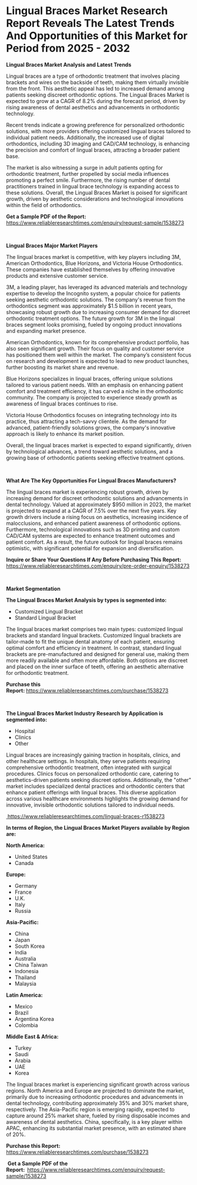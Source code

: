 <p><h1>Lingual Braces Market Research Report Reveals The Latest Trends And Opportunities of this Market for Period from 2025 - 2032</h1></p><p><strong>Lingual Braces Market Analysis and Latest Trends</strong></p>
<p><p>Lingual braces are a type of orthodontic treatment that involves placing brackets and wires on the backside of teeth, making them virtually invisible from the front. This aesthetic appeal has led to increased demand among patients seeking discreet orthodontic options. The Lingual Braces Market is expected to grow at a CAGR of 8.2% during the forecast period, driven by rising awareness of dental aesthetics and advancements in orthodontic technology.</p><p>Recent trends indicate a growing preference for personalized orthodontic solutions, with more providers offering customized lingual braces tailored to individual patient needs. Additionally, the increased use of digital orthodontics, including 3D imaging and CAD/CAM technology, is enhancing the precision and comfort of lingual braces, attracting a broader patient base. </p><p>The market is also witnessing a surge in adult patients opting for orthodontic treatment, further propelled by social media influences promoting a perfect smile. Furthermore, the rising number of dental practitioners trained in lingual brace technology is expanding access to these solutions. Overall, the Lingual Braces Market is poised for significant growth, driven by aesthetic considerations and technological innovations within the field of orthodontics.</p></p>
<p><strong>Get a Sample PDF of the Report:&nbsp;</strong> <a href="https://www.reliableresearchtimes.com/enquiry/request-sample/1538273?utm_campaign=2219&utm_medium=2&utm_source=Github&utm_content=ia&utm_term=13042025&utm_id=lingual-braces">https://www.reliableresearchtimes.com/enquiry/request-sample/1538273</a></p>
<p>&nbsp;</p>
<p><strong>Lingual Braces Major Market Players</strong></p>
<p><p>The lingual braces market is competitive, with key players including 3M, American Orthodontics, Blue Horizons, and Victoria House Orthodontics. These companies have established themselves by offering innovative products and extensive customer service.</p><p>3M, a leading player, has leveraged its advanced materials and technology expertise to develop the Incognito system, a popular choice for patients seeking aesthetic orthodontic solutions. The company's revenue from the orthodontics segment was approximately $1.5 billion in recent years, showcasing robust growth due to increasing consumer demand for discreet orthodontic treatment options. The future growth for 3M in the lingual braces segment looks promising, fueled by ongoing product innovations and expanding market presence.</p><p>American Orthodontics, known for its comprehensive product portfolio, has also seen significant growth. Their focus on quality and customer service has positioned them well within the market. The company’s consistent focus on research and development is expected to lead to new product launches, further boosting its market share and revenue.</p><p>Blue Horizons specializes in lingual braces, offering unique solutions tailored to various patient needs. With an emphasis on enhancing patient comfort and treatment efficiency, it has carved a niche in the orthodontic community. The company is projected to experience steady growth as awareness of lingual braces continues to rise.</p><p>Victoria House Orthodontics focuses on integrating technology into its practice, thus attracting a tech-savvy clientele. As the demand for advanced, patient-friendly solutions grows, the company's innovative approach is likely to enhance its market position.</p><p>Overall, the lingual braces market is expected to expand significantly, driven by technological advances, a trend toward aesthetic solutions, and a growing base of orthodontic patients seeking effective treatment options.</p></p>
<p>&nbsp;</p>
<p><strong>What Are The Key Opportunities For Lingual Braces Manufacturers?</strong></p>
<p><p>The lingual braces market is experiencing robust growth, driven by increasing demand for discreet orthodontic solutions and advancements in dental technology. Valued at approximately $950 million in 2023, the market is projected to expand at a CAGR of 7.5% over the next five years. Key growth drivers include a rising focus on aesthetics, increasing incidence of malocclusions, and enhanced patient awareness of orthodontic options. Furthermore, technological innovations such as 3D printing and custom CAD/CAM systems are expected to enhance treatment outcomes and patient comfort. As a result, the future outlook for lingual braces remains optimistic, with significant potential for expansion and diversification.</p></p>
<p><strong>Inquire or Share Your Questions If Any Before Purchasing This Report:</strong> <a href="https://www.reliableresearchtimes.com/enquiry/pre-order-enquiry/1538273?utm_campaign=2219&utm_medium=2&utm_source=Github&utm_content=ia&utm_term=13042025&utm_id=lingual-braces">https://www.reliableresearchtimes.com/enquiry/pre-order-enquiry/1538273</a></p>
<p>&nbsp;</p>
<p><strong>Market Segmentation</strong></p>
<p><strong>The Lingual Braces Market Analysis by types is segmented into:</strong></p>
<p><ul><li>Customized Lingual Bracket</li><li>Standard Lingual Bracket</li></ul></p>
<p><p>The lingual braces market comprises two main types: customized lingual brackets and standard lingual brackets. Customized lingual brackets are tailor-made to fit the unique dental anatomy of each patient, ensuring optimal comfort and efficiency in treatment. In contrast, standard lingual brackets are pre-manufactured and designed for general use, making them more readily available and often more affordable. Both options are discreet and placed on the inner surface of teeth, offering an aesthetic alternative for orthodontic treatment.</p></p>
<p><strong>Purchase this Report:&nbsp;</strong><a href="https://www.reliableresearchtimes.com/purchase/1538273?utm_campaign=2219&utm_medium=2&utm_source=Github&utm_content=ia&utm_term=13042025&utm_id=lingual-braces">https://www.reliableresearchtimes.com/purchase/1538273</a></p>
<p>&nbsp;</p>
<p><strong>The Lingual Braces Market Industry Research by Application is segmented into:</strong></p>
<p><ul><li>Hospital</li><li>Clinics</li><li>Other</li></ul></p>
<p><p>Lingual braces are increasingly gaining traction in hospitals, clinics, and other healthcare settings. In hospitals, they serve patients requiring comprehensive orthodontic treatment, often integrated with surgical procedures. Clinics focus on personalized orthodontic care, catering to aesthetics-driven patients seeking discreet options. Additionally, the "other" market includes specialized dental practices and orthodontic centers that enhance patient offerings with lingual braces. This diverse application across various healthcare environments highlights the growing demand for innovative, invisible orthodontic solutions tailored to individual needs.</p></p>
<p><a href="https://www.reliableresearchtimes.com/lingual-braces-r1538273?utm_campaign=2219&utm_medium=2&utm_source=Github&utm_content=ia&utm_term=13042025&utm_id=lingual-braces">&nbsp;https://www.reliableresearchtimes.com/lingual-braces-r1538273</a></p>
<p><strong>In terms of Region, the Lingual Braces Market Players available by Region are:</strong></p>
<p>
    <p> <strong> North America: </strong>
        <ul>
            <li>United States</li>
            <li>Canada</li>
        </ul>
        </p> 
    <p> <strong> Europe: </strong>
        <ul>
            <li>Germany</li>
            <li>France</li>
            <li>U.K.</li>
            <li>Italy</li>
            <li>Russia</li>
        </ul>
        </p> 
    <p> <strong> Asia-Pacific: </strong>
        <ul>
            <li>China</li>
            <li>Japan</li>
            <li>South Korea</li>
            <li>India</li>
            <li>Australia</li>
            <li>China Taiwan</li>
            <li>Indonesia</li>
            <li>Thailand</li>
            <li>Malaysia</li>
        </ul>
        </p> 
    <p> <strong> Latin America: </strong>
        <ul>
            <li>Mexico</li>
            <li>Brazil</li>
            <li>Argentina Korea</li>
            <li>Colombia</li>
        </ul>
        </p> 
    <p> <strong> Middle East & Africa: </strong>
        <ul>
            <li>Turkey</li>
            <li>Saudi</li>
            <li>Arabia</li>
            <li>UAE</li>
            <li>Korea</li>
        </ul>
    </p>
    </p>
<p><p>The lingual braces market is experiencing significant growth across various regions. North America and Europe are projected to dominate the market, primarily due to increasing orthodontic procedures and advancements in dental technology, contributing approximately 35% and 30% market share, respectively. The Asia-Pacific region is emerging rapidly, expected to capture around 25% market share, fueled by rising disposable incomes and awareness of dental aesthetics. China, specifically, is a key player within APAC, enhancing its substantial market presence, with an estimated share of 20%.</p></p>
<p><strong>Purchase this Report: </strong><a href="https://www.reliableresearchtimes.com/purchase/1538273?utm_campaign=2219&utm_medium=2&utm_source=Github&utm_content=ia&utm_term=13042025&utm_id=lingual-braces">https://www.reliableresearchtimes.com/purchase/1538273</a></p>
<p>&nbsp;<strong>Get a Sample PDF of the Report:&nbsp;&nbsp;</strong><a href="https://www.reliableresearchtimes.com/enquiry/request-sample/1538273?utm_campaign=2219&utm_medium=2&utm_source=Github&utm_content=ia&utm_term=13042025&utm_id=lingual-braces">https://www.reliableresearchtimes.com/enquiry/request-sample/1538273</a></p>
<p><strong></strong></p>
<p><p></p><p></p><p></p></p>